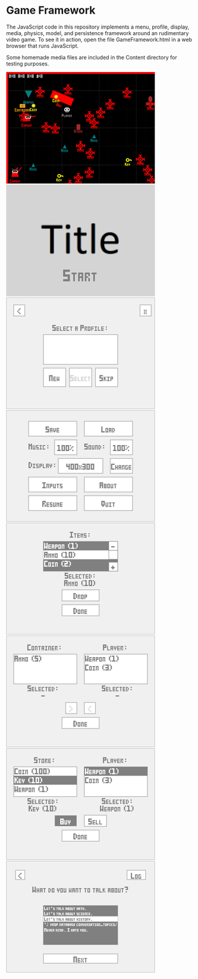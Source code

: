 Game Framework
==============

The JavaScript code in this repository implements a menu, profile, display, media, physics, model, and persistence framework around an rudimentary video game.  To see it in action, open the file GameFramework.html in a web browser that runs JavaScript.

Some homemade media files are included in the Content directory for testing purposes.

![Gameplay](/Screenshots/Screenshot-Gameplay.png?raw=true "Gameplay")
![Title](/Screenshots/Screenshot-Title.png?raw=true "Title")
![Profile_Select](/Screenshots/Screenshot-Profile_Select.png?raw=true "Profile Select")
![Configuration](/Screenshots/Screenshot-Configuration.png?raw=true "Configuration")
![Inventory](/Screenshots/Screenshot-Inventory.png?raw=true "Inventory")
![Container](/Screenshots/Screenshot-Container.png?raw=true "Container")
![Store](/Screenshots/Screenshot-Store.png?raw=true "Store")
![Conversation](/Screenshots/Screenshot-Conversation.png?raw=true "Conversation")






